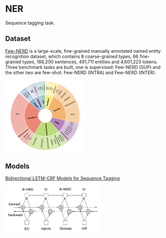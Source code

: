 # NER
Sequence tagging task.

## Dataset
[Few-NERD](https://aclanthology.org/2021.acl-long.248.pdf) is a large-scale, fine-grained manually annotated named entity recognition dataset, which contains 8 coarse-grained types, 66 fine-grained types, 188,200 sentences, 491,711 entities and 4,601,223 tokens. Three benchmark tasks are built, one is supervised: Few-NERD (SUP) and the other two are few-shot: Few-NERD (INTRA) and Few-NERD (INTER).

<p align="left">
  <img src="img/dataset_overview.png" width="50%" />
</p>

## Models

[Bidirectional LSTM-CRF Models for Sequence Tagging](https://arxiv.org/pdf/1508.01991.pdf)

<p align="left">
  <img src="img/bi-lstm-crf.png" width="60%" />
</p>
